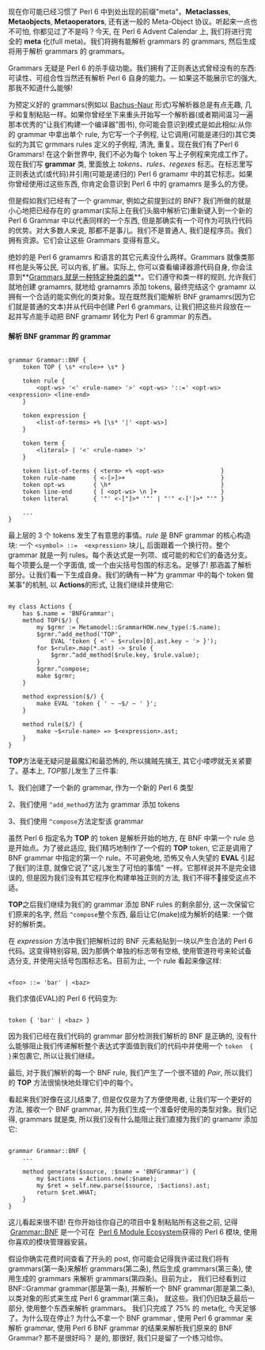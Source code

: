 

现在你可能已经习惯了 Perl 6 中到处出现的前缀"meta"。**Metaclasses**, **Metaobjects**, **Metaoperators**, 还有迷一般的 Meta-Object 协议。听起来一点也不可怕, 你都见过了不是吗？今天, 在 Perl 6 Advent Calendar 上, 我们将进行完全的 **meta** 化(full meta)。我们将拥有能解析 grammars 的 grammars, 然后生成将用于解析 grammars 的 grammars。



Grammars 无疑是 Perl 6 的杀手级功能。我们拥有了正则表达式曾经没有的东西: 可读性、可组合性当然还有解析 Perl 6 自身的能力。— 如果这不能展示它的强大, 那我不知道什么能够!



为预定义好的 grammars(例如以 [Bachus-Naur](https://en.wikipedia.org/wiki/Backus%E2%80%93Naur_Form) 形式)写解析器总是有点无趣, 几乎和复制粘贴一样。如果你曾经坐下来重头开始写一个解析器(或者期间温习一遍那本优秀的"让我们构建一个编译器"图书), 你可能会意识到模式是如此相似:从你的 grammar 中拿出单个 rule, 为它写一个子例程, 让它调用(可能是递归的)其它类似的为其它 grmmars rules 定义的子例程, 清洗, 重复。现在我们有了Perl 6 Grammars! 在这个新世界中, 我们不必为每个 token 写上子例程来完成工作了。 现在我们写 **grammar** 类, 里面放上 *tokens*、*rules*、*regexes* 标志。在标志里写正则表达式(或代码)并引用(可能是递归的) Perl 6 gramamr 中的其它标志。如果你曾经使用过这些东西, 你肯定会意识到 Perl 6 中的 gramamrs 是多么的方便。



但是假如我们已经有了一个 grammar, 例如之前提到过的 BNF? 我们所做的就是小心地把已经存在的 grammar(实际上在我们头脑中解析它)重新键入到一个新的 Perl 6  Grammar 中以代表同样的一个东西, 但是那确实有一个可作为可执行代码的优势。对大多数人来说, 那都不是事儿。我们不是普通人, 我们是程序员。我们拥有资源。它们会让这些 Grammars 变得有意义。



绝妙的是 Perl 6 gramamrs 和语言的其它元素没什么两样。Grammars 就像类那样也是头等公民, 可以内省, 扩展。实际上, 你可以查看编译器源代码自身, 你会注意到**[Grammars 就是一种特定种类的类](https://github.com/rakudo/rakudo/blob/nom/src/Perl6/Metamodel/GrammarHOW.nqp)**。它们遵守和类一样的规则, 允许我们就地创建 gramamrs, 就地给 gramamrs 添加 tokens, 最终完结这个 gramamr 以拥有一个合适的能实例化的类对象。现在既然我们能解析 BNF gramamrs(因为它们就是普通的文本)并从代码中创建 Perl 6 grammars, 让我们把这些片段放在一起并写点能手动把 BNF gramamr 转化为 Perl 6 grammar 的东西。



#### 解析 BNF grammar 的 grammar

``` perl6

grammar Grammar::BNF {
    token TOP { \s* <rule>+ \s* }

    token rule {
        <opt-ws> '<' <rule-name> '>' <opt-ws> '::=' <opt-ws> <expression> <line-end>
    }

    token expression {
        <list-of-terms> +% [\s* '|' <opt-ws>]
    }

    token term {
        <literal> | '<' <rule-name> '>'
    }

    token list-of-terms { <term> +% <opt-ws>                }
    token rule-name     { <-[>]>+                           }
    token opt-ws        { \h*                               }
    token line-end      { [ <opt-ws> \n ]+                  }
    token literal       { '"' <-["]>* '"' | "'" <-[']>* "'" }

    ...
}

```



最上层的 3 个 tokens 发生了有意思的事情。*rule* 是 BNF grammar 的核心构造块: 一个 `<symbol> ::=  <expression>` 块儿, 后面跟着一个换行符。整个 grammar 就是一列 rules。每个表达式是一列项、或可能的和它们的备选分支。每个项要么是一个字面值, 或一个由尖括号包围的标志名。足够了! 那涵盖了解析部分。让我们看一下生成自身。我们的确有一种"为 grammar 中的每个 token 做某事"的机制, 以 **Actions**的形式, 让我们继续并使用它:

``` perl6

my class Actions {
    has $.name = 'BNFGrammar';
    method TOP($/) {
        my $grmr := Metamodel::GrammarHOW.new_type(:$.name);
        $grmr.^add_method('TOP',
            EVAL 'token { <' ~ $<rule>[0].ast.key ~ '> }');
        for $<rule>.map(*.ast) -> $rule {
            $grmr.^add_method($rule.key, $rule.value);
        }
        $grmr.^compose;
        make $grmr;
    }

    method expression($/) {
        make EVAL 'token { ' ~ ~$/ ~ ' }';
    }

    method rule($/) {
        make ~$<rule-name> => $<expression>.ast;
    }
}

```



**TOP**方法毫无疑问是最魔幻和最恐怖的, 所以擒贼先擒王, 其它小喽啰就无关紧要了。基本上, *TOP*那儿发生了三件事:

1、我们创建了一个新的 grammar, 作为一个新的 Perl 6 类型

2、我们使用 `^add_method`方法为 grammar 添加 tokens

3、我们使用 `^compose`方法定型该 grammar



虽然 Perl 6 指定名为 **TOP** 的 token 是解析开始的地方, 在 BNF 中第一个 rule 总是开始点。为了彼此适应,  我们精巧地制作了一个假的 **TOP** token, 它正是调用了 BNF grammar 中指定的第一个 rule。不可避免地, 恐怖又令人失望的 **EVAL** 引起了我们的注意, 就像它说了"这儿发生了可怕的事情" 一样。它那样说并不是完全错误的, 但是因为我们没有其它程序化构建单独正则的方法, 我们不得不接受这点不适。



**TOP**之后我们继续为我们的 grammar 添加 BNF rules 的剩余部分, 这一次保留它们原来的名字, 然后 `^compose`整个东西, 最后让它(make)成为解析的结果: 一个做好的解析类。



在 *expression* 方法中我们把解析过的 BNF 元素粘贴到一块以产生合法的 Perl 6 代码。这变得特别容易, 因为那俩个单独的标志带有空格, 使用管道符号来轮试备选分支, 并使用尖括号包围标志名。目前为止, 一个 rule 看起来像这样:

``` perl6

<foo> ::= 'bar' | <baz>

```

我们求值(EVAL)的 Perl 6 代码变为:

``` perl6

token { 'bar' | <baz> }

```



因为我们已经在我们代码的 grammar 部分检测我们解析的 BNF 是正确的, 没有什么能够阻止我们传递解析整个表达式字面值到我们的代码中并使用一个 `token  { }`来包裹它, 所以让我们继续。



最后, 对于我们解析的每一个 BNF rule, 我们产生了一个很不错的 *Pair*, 所以我们的 **TOP** 方法很愉快地处理它们中的每个。



看起来我们好像在这儿结束了, 但是仅仅是为了方便使用者, 让我们写一个更好的方法, 接收一个 BNF grammar, 并为我们生成一个准备好使用的类型对象。我们记得, grammars 就是类, 所以我们没有什么能阻止我们直接为我们的 gramamr 添加它:

``` perl6

grammar Grammar::BNF {
    ...

    method generate($source, :$name = 'BNFGrammar') {
        my $actions = Actions.new(:$name);
        my $ret = self.new.parse($source, :$actions).ast;
        return $ret.WHAT;
    }
}

```



这儿看起来很不错! 在你开始往你自己的项目中复制粘贴所有这些之前, 记得  [Grammar::BNF](https://github.com/tadzik/Grammar-BNF/) 是一个可在  [Perl 6 Module Ecosystem](http://modules.perl6.org/)获得的 Perl 6 模块, 使用你喜欢的模块管理器安装。



假设你确实花费时间查看了开头的 post, 你可能会记得我许诺过我们将有 grammars(第一条)来解析 grammars(第二条), 然后生成 grammars(第三条), 使用生成的 grammars 来解析 grammars(第四条)。目前为止， 我们已经看到过 BNF::Grammar  grammar(那是第一条), 并解析一个 BNF grammar(那是第二条), 以类对象的形式来生成 Perl 6 grammar(第三条)。 就这些。我们仍旧缺乏最后一部分, 使用整个东西来解析 grammars。 我们只完成了 75% 的 meta化, 今天足够了。为什么现在停止? 为什么不拿一个 BNF grammar , 使用 Perl 6 grammar 来解析 grammar, 使用 Perl 6 BNF grammar 的结果来解析我们原来的 BNF Grammar? 那不是很好吗？ 是的, 那很好, 我们只是留了一个练习给你。
